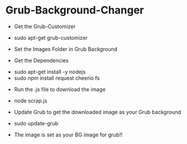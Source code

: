 # Grub-Background-Changer

* Get the Grub-Customizer
- sudo apt-get grub-customizer


* Set the Images Folder in Grub Background


* Get the Dependencies
- sudo apt-get install -y nodejs
- sudo npm install request cheerio fs


* Run the .js file to download the image
- node scrap.js


* Update Grub to get the downloaded image as your Grub background
- sudo update-grub

* The image is set as your BG image for grub!!

